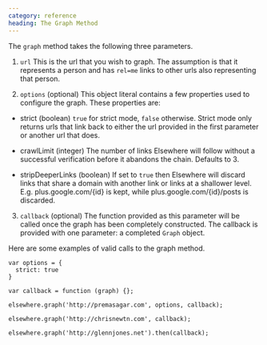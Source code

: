 ```yaml
---
category: reference
heading: The Graph Method
---
```

The `graph` method takes the following three parameters.

1. `url` This is the url that you wish to graph. The assumption is that it represents a person and has `rel=me` links to other urls also representing that person.

2. `options` (optional) This object literal contains a few properties used to configure the graph. These properties are:
  
  - strict (boolean) `true` for strict mode, `false` otherwise. Strict mode only returns urls that link back to either the url provided in the first parameter or another url that does.

  - crawlLimit (integer) The number of links Elsewhere will follow without a successful verification before it abandons the chain. Defaults to 3.

  - stripDeeperLinks (boolean) If set to `true` then Elsewhere will discard links that share a domain with another link or links at a shallower level. E.g. plus.google.com/{id} is kept, while plus.google.com/{id}/posts is discarded.

3. `callback` (optional) The function provided as this parameter will be called once the graph has been completely constructed. The callback is provided with one parameter: a completed `Graph` object.

Here are some examples of valid calls to the graph method.

    var options = {
      strict: true
    }

    var callback = function (graph) {};

    elsewhere.graph('http://premasagar.com', options, callback);

    elsewhere.graph('http://chrisnewtn.com', callback);

    elsewhere.graph('http://glennjones.net').then(callback);